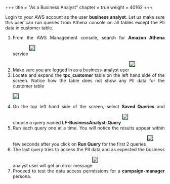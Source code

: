 +++
title = "As a Business Analyst"
chapter = true
weight = 40162
+++

<div style="text-align: justify">
   Login to your AWS account as the user <b>business analyst</b>. Let us make sure this user can run queries from Athena console on all tables except the PII data in customer table.
  <ol>
    <li>From the AWS Management console, search for <b>Amazon Athena</b> service <img src="/images/Query-AthenaService-search.png" style="margin:15px 0px; border:1px solid black"/>
    </li>
    <li>Make sure you are logged in as a business-analyst user<img src="/images/business-analyst-view.png" style="margin:15px 0px; border:1px solid black"/>
    </li>
    <li>Locate and expand the <b>tpc_customer</b> table on the left hand side of the screen. Notice how the table does not show any PII data for the customer table</li><img src="/images/business-analyst-noPII.png" style="margin:15px 0px; border:1px solid black"/>
    <li>On the top left hand side of the screen, select <b>Saved Queries</b> and choose a query named <b>LF-BusinessAnalyst-Query</b> <img src="/images/business-analyst-queries.png" style="margin:15px 0px; border:1px solid black"/>
    </li>
    <li>Run each query one at a time. You will notice the results appear within few seconds after you click on <b>Run Query</b> for the first 2 queries <img src="/images/business-analyst-query-success.png" style="margin:15px 0px; border:1px solid black"/>
    </li>
    <li>The last query tries to access the PII data and as expected the business analyst user will get an error message<img src="/images/business-analyst-query-failure.png" style="margin:15px 0px; border:1px solid black"/></li>
    <li>Proceed to test the data access permissions for a <b>campaign-manager</b> persona.</li>
  </ol>
</div>
